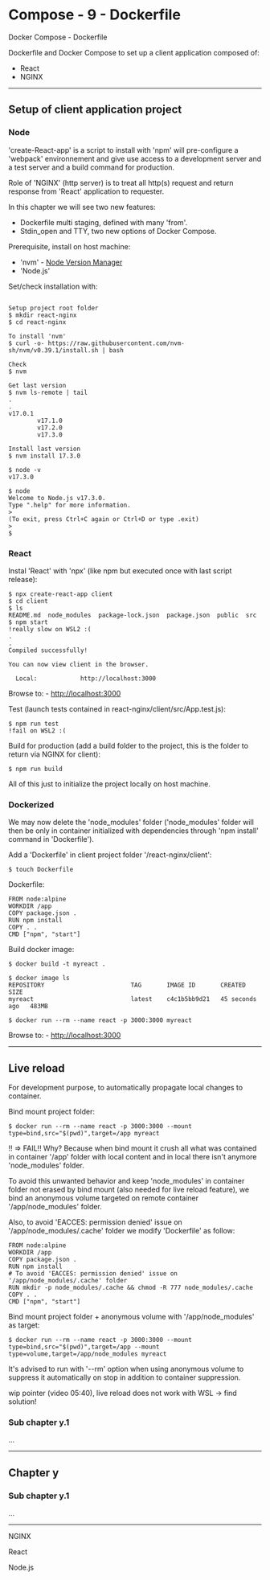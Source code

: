 # Compose - 9 - Dockerfile

Docker Compose - Dockerfile

Dockerfile and Docker Compose to set up a client application composed of:  
- React  
- NGINX  

***

## Setup of client application project

### Node

'create-React-app' is a script to install with 'npm' will pre-configure a 'webpack' environnement and give use access to a development server and a test server and a build command for production.

Role of 'NGINX' (http server) is to treat all http(s) request and return response from 'React' application to requester.

In this chapter we will see two new features:  
- Dockerfile multi staging, defined with many 'from'.  
- Stdin_open and TTY, two new options of Docker Compose.  

Prerequisite, install on host machine:  
- 'nvm' - [Node Version Manager](https://github.com/nvm-sh/nvm)  
- 'Node.js'

Set/check installation with:
```console

Setup project root folder
$ mkdir react-nginx
$ cd react-nginx

To install 'nvm'
$ curl -o- https://raw.githubusercontent.com/nvm-sh/nvm/v0.39.1/install.sh | bash

Check
$ nvm

Get last version
$ nvm ls-remote | tail
.
.
v17.0.1
        v17.1.0
        v17.2.0
        v17.3.0

Install last version
$ nvm install 17.3.0

$ node -v
v17.3.0

$ node
Welcome to Node.js v17.3.0.       
Type ".help" for more information.
>
(To exit, press Ctrl+C again or Ctrl+D or type .exit)
>
$

```

### React

Instal 'React' with 'npx' (like npm but executed once with last script release):
```console
$ npx create-react-app client
$ cd client
$ ls
README.md  node_modules  package-lock.json  package.json  public  src
$ npm start
!really slow on WSL2 :(
.
.
Compiled successfully!

You can now view client in the browser.

  Local:            http://localhost:3000
```

Browse to: - [http://localhost:3000](http://localhost:3000)

Test (launch tests contained in react-nginx/client/src/App.test.js):
```console
$ npm run test
!fail on WSL2 :(
```

Build for production (add a build folder to the project, this is the folder to return via NGINX for client):
```console
$ npm run build
```

All of this just to initialize the project locally on host machine.

### Dockerized

We may now delete the 'node_modules' folder ('node_modules' folder will then be only in container initialized with dependencies through 'npm install' command in 'Dockerfile').

Add a 'Dockerfile' in client project folder '/react-nginx/client':
```console
$ touch Dockerfile
```

Dockerfile:
```
FROM node:alpine
WORKDIR /app
COPY package.json .
RUN npm install
COPY . .
CMD ["npm", "start"]
```

Build docker image:
```console
$ docker build -t myreact .

$ docker image ls
REPOSITORY                        TAG       IMAGE ID       CREATED          SIZE  
myreact                           latest    c4c1b5bb9d21   45 seconds ago   483MB

$ docker run --rm --name react -p 3000:3000 myreact
```

Browse to: - [http://localhost:3000](http://localhost:3000)

***

## Live reload

For development purpose, to automatically propagate local changes to container.

Bind mount project folder:
```console
$ docker run --rm --name react -p 3000:3000 --mount type=bind,src="$(pwd)",target=/app myreact
```

!! => FAIL!! Why? Because when bind mount it crush all what was contained in container '/app' folder with local content and in local there isn't anymore 'node_modules' folder.

To avoid this unwanted behavior and keep 'node_modules' in container folder not erased by bind mount (also needed for live reload feature), we bind an anonymous volume targeted on remote container '/app/node_modules' folder.

Also, to avoid 'EACCES: permission denied' issue on '/app/node_modules/.cache' folder we modify 'Dockerfile' as follow:
```
FROM node:alpine
WORKDIR /app
COPY package.json .
RUN npm install
# To avoid 'EACCES: permission denied' issue on '/app/node_modules/.cache' folder
RUN mkdir -p node_modules/.cache && chmod -R 777 node_modules/.cache
COPY . .
CMD ["npm", "start"]
```

Bind mount project folder + anonymous volume with '/app/node_modules' as target:
```console
$ docker run --rm --name react -p 3000:3000 --mount type=bind,src="$(pwd)",target=/app --mount type=volume,target=/app/node_modules myreact
```

It's advised to run with '--rm' option when using anonymous volume to suppress it automatically on stop in addition to container suppression.

wip pointer (video 05:40), live reload does not work with WSL -> find solution!

### Sub chapter y.1

...

***

## Chapter y

### Sub chapter y.1

...

***


NGINX

React

Node.js

